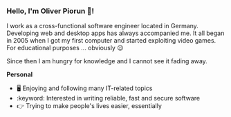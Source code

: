 ### Hello, I'm Oliver Piorun :wave:!

I work as a cross-functional software engineer located in Germany. Developing web and desktop apps has always accompanied me. It all began in 2005 when I got my first computer and started exploiting video games. For educational purposes ... obviously :wink:

Since then I am hungry for knowledge and I cannot see it fading away.

**Personal**
- :desktop_computer: Enjoying and following many IT-related topics
- :keyword: Interested in writing reliable, fast and secure software
- :point_right: Trying to make people's lives easier, essentially
